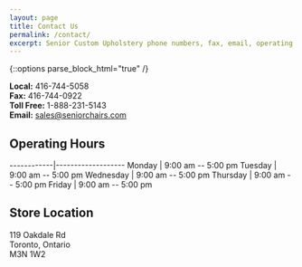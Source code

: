 ```yaml
---
layout: page
title: Contact Us
permalink: /contact/
excerpt: Senior Custom Upholstery phone numbers, fax, email, operating hours and address information.
---
```

{::options parse_block_html="true" /}

**Local:** 416-744-5058  
**Fax:** 416-744-0922  
**Toll Free:** 1-888-231-5143  
**Email:** [sales@seniorchairs.com](mailto:sales@seniorchairs.com)

## Operating Hours

------------|-------------------
Monday		| 9:00 am -- 5:00 pm
Tuesday		| 9:00 am -- 5:00 pm
Wednesday	| 9:00 am -- 5:00 pm
Thursday	| 9:00 am -- 5:00 pm
Friday		| 9:00 am -- 5:00 pm

## Store Location
119 Oakdale Rd  
Toronto, Ontario  
M3N 1W2